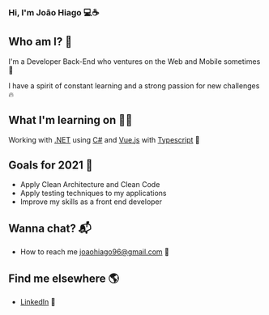 ### Hi, I'm João Hiago 💻☕
 
## Who am I? 🎤
I'm a Developer Back-End who ventures on the Web and Mobile sometimes 🚀

I have a spirit of constant learning and a strong passion for new challenges 🔥

## What I'm learning on 👨‍💻

Working with [.NET](https://docs.microsoft.com/en-us/aspnet/core/?view=aspnetcore-3.1) using [C#](https://docs.microsoft.com/en-Us/dotnet/csharp/) and [Vue.js](https://vuejs.org/v2/guide/) with [Typescript](https://www.typescriptlang.org/docs/) 👷

## Goals for 2021 🔭

<!--ts-->
  * Apply Clean Architecture and Clean Code
  * Apply testing techniques to my applications
  * Improve my skills as a front end developer
<!--te-->

## Wanna chat? 📬

<!--ts-->
  * How to reach me joaohiago96@gmail.com 📧
<!--te-->

## Find me elsewhere 🌎

<!--ts-->
  * [LinkedIn](https://www.linkedin.com/in/joaohiago/) 💼
<!--te-->
